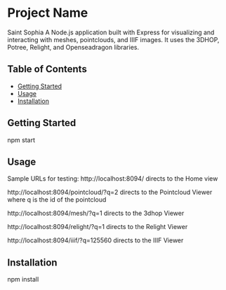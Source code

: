 # Project Name
Saint Sophia
A Node.js application built with Express for visualizing and interacting with meshes, pointclouds, and IIIF images. It uses the 3DHOP, Potree, Relight, and Openseadragon libraries.

## Table of Contents
- [Getting Started](#getting-started)
- [Usage](#usage)
- [Installation](#installation)

## Getting Started

npm start

## Usage

Sample URLs for testing:
http://localhost:8094/ directs to the Home view

http://localhost:8094/pointcloud/?q=2 directs to the Pointcloud Viewer where q is the id of the pointcloud

http://localhost:8094/mesh/?q=1 directs to the 3dhop Viewer

http://localhost:8094/relight/?q=1 directs to the Relight Viewer

http://localhost:8094/iiif/?q=125560 directs to the IIIF Viewer

## Installation

npm install

